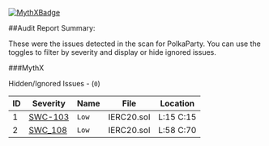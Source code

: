 [![MythXBadge](https://badgen.net/https/api.mythx.io/v1/projects/4b414b06-b006-4213-b09d-35046b9128ce/badge/data?cache=300&icon=https://raw.githubusercontent.com/ConsenSys/mythx-github-badge/main/logo_white.svg)](https://docs.mythx.io/dashboard/github-badges)


##Audit Report Summary:

These were the issues detected in the scan for PolkaParty. You can use the toggles to filter by severity and display or hide ignored issues.

###MythX

Hidden/Ignored Issues - (`0`)

ID | Severity | Name | File | Location
--- | --- | --- | --- | ---
1 | [SWC-103](https://swcregistry.io/docs/SWC-103) | `Low` | IERC20.sol | L:15 C:15
2 | [SWC_108](https://swcregistry.io/docs/SWC-108) | `Low` | IERC20.sol | L:58 C:70
